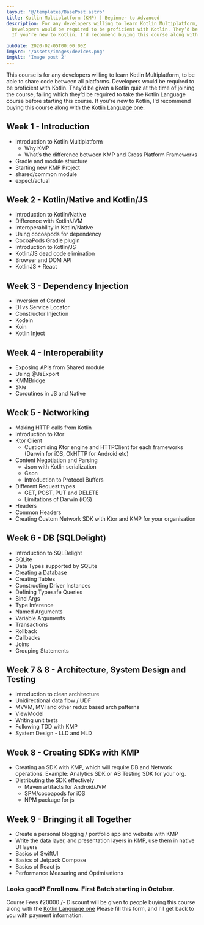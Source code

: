 ```yaml
---
layout: '@/templates/BasePost.astro'
title: Kotlin Multiplatform (KMP) | Beginner to Advanced
description: For any developers willing to learn Kotlin Multiplatform, to be able to share code between all platforms.
  Developers would be required to be proficient with Kotlin. They’d be given a Kotlin quiz at the time of joining the course, failing which they’d be required to take the Kotlin Language course before starting this course. 
  If you're new to Kotlin, I'd recommend buying this course along with the Kotlin Language one.

pubDate: 2020-02-05T00:00:00Z
imgSrc: '/assets/images/devices.png'
imgAlt: 'Image post 2'
---
```

This course is for any developers willing to learn Kotlin Multiplatform, to be able to share code between all platforms.
Developers would be required to be proficient with Kotlin. They’d be given a Kotlin quiz at the time of joining the course, failing which they’d be required to take the Kotlin Language course before starting this course.
If you're new to Kotlin, I'd recommend buying this course along with the [Kotlin Language one](/courses/kotlin-lang/).

## Week 1 - Introduction

* Introduction to Kotlin Multiplatform
    * Why KMP
    * What’s the difference between KMP and Cross Platform Frameworks
* Gradle and module structure
* Starting new KMP Project
* shared/common module
* expect/actual


## Week 2 - Kotlin/Native and Kotlin/JS

* Introduction to Kotlin/Native
* Difference with Kotlin/JVM
* Interoperability in Kotlin/Native
* Using cocoapods for dependency
* CocoaPods Gradle plugin
* Introduction to Kotlin/JS
* Kotlin/JS dead code elimination
* Browser and DOM API
* KotlinJS + React


## Week 3 - Dependency Injection

* Inversion of Control
* DI vs Service Locator
* Constructor Injection
* Kodein
* Koin
* Kotlin Inject


## Week 4 - Interoperability

* Exposing APIs from Shared module
* Using @JsExport
* KMMBridge
* Skie
* Coroutines in JS and Native

## Week 5 - Networking

* Making HTTP calls from Kotlin
* Introduction to Ktor
* Ktor Client
    * Custiomising Ktor engine and HTTPClient for each frameworks (Darwin for iOS, OkHTTP for Android etc)
* Content Negotiation and Parsing
    * Json with Kotlin serialization
    * Gson
    * Introduction to Protocol Buffers
* Different Request types
    * GET, POST, PUT and DELETE
    * Limitations of Darwin (iOS)
* Headers
* Common Headers
* Creating Custom Network SDK with Ktor and KMP for your organisation


## Week 6 - DB (SQLDelight)

* Introduction to SQLDelight
* SQLite
* Data Types supported by SQLite
* Creating a Database
* Creating Tables
* Constructing Driver Instances
* Defining Typesafe Queries
* Bind Args
* Type Inference
* Named Arguments
* Variable Arguments
* Transactions
* Rollback
* Callbacks
* Joins
* Grouping Statements

## Week 7 & 8 - Architecture, System Design and Testing

* Introduction to clean architecture
* Unidirectional data flow / UDF
* MVVM, MVI and other redux based arch patterns
* ViewModel
* Writing unit tests
* Following TDD with KMP
* System Design - LLD and HLD


## Week 8 - Creating SDKs with KMP

* Creating an SDK with KMP, which will require DB and Network operations. Example: Analytics SDK or AB Testing SDK for your org.
* Distributing the SDK effectively
    * Maven artifacts for Android/JVM
    * SPM/cocoapods for iOS
    * NPM package for js


## Week 9 - Bringing it all Together

* Create a personal blogging / portfolio app and website with KMP
* Write the data layer, and presentation layers in KMP, use them in native UI layers
* Basics of SwiftUI
* Basics of Jetpack Compose
* Basics of React js
* Performance Measuring and Optimisations

### Looks good? Enroll now. First Batch starting in October.

Course Fees ₹20000 /- Discount will be given to people buying this course along with the [Kotlin Language one](/courses/kotlin-lang/)
Please fill this form, and I'll get back to you with payment information.